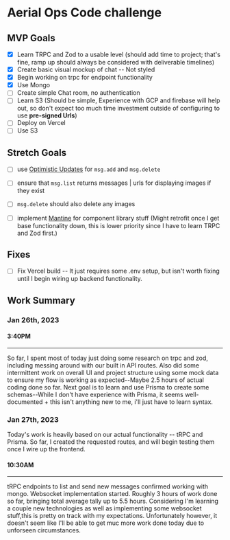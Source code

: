 # Aerial Ops Code challenge

## MVP Goals

- [x] Learn TRPC and Zod to a usable level (should add time to project; that's fine, ramp up should always be considered with deliverable timelines)
- [x] Create basic visual mockup of chat -- Not styled
- [x] Begin working on trpc for endpoint functionality
- [x] Use Mongo
- [ ] Create simple Chat room, no authentication
- [ ] Learn S3 (Should be simple, Experience with GCP and firebase will help out, so don't expect too much time investment outside of configuring to use **pre-signed Urls**)
- [ ] Deploy on Vercel
- [ ] Use S3

## Stretch Goals

- [ ] use [Optimistic Updates](https://tanstack.com/query/latest/docs/react/guides/optimistic-updates) for `msg.add` and `msg.delete`

- [ ] ensure that `msg.list` returns messages | urls for displaying images if they exist

- [ ] `msg.delete` should also delete any images

- [ ] implement [Mantine](https://mantine.dev/) for component library stuff (Might retrofit once I get base functionality down, this is lower priority since I have to learn TRPC and Zod first.)

## Fixes

- [ ] Fix Vercel build -- It just requires some .env setup, but isn't worth fixing until I begin wiring up backend functionality.

## Work Summary

### Jan 26th, 2023

#### 3:40PM

---

So far, I spent most of today just doing some research on trpc and zod, including messing around with our built in API routes. Also did some intermittent work on overall UI and project structure using some mock data to ensure my flow is working as expected--Maybe 2.5 hours of actual coding done so far. Next goal is to learn and use Prisma to create some schemas--While I don't have experience with Prisma, it seems well-documented + this isn't anything new to me, i'll just have to learn syntax.

### Jan 27th, 2023

Today's work is heavily based on our actual functionality -- tRPC and Prisma. So far, I created the requested routes, and will begin testing them once I wire up the frontend.

#### 10:30AM

---

tRPC endpoints to list and send new messages confirmed working with mongo. Websocket implementation started. Roughly 3 hours of work done so far, bringing total average tally up to 5.5 hours.
Considering I'm learning a couple new technologies as well as implementing some websocket stuff,this is pretty on track with my expectations. Unfortunately however, it doesn't seem like I'll be able to get muc more work done today due to unforseen circumstances.
